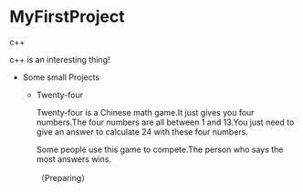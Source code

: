 # MyFirstProject
c++

c++ is an interesting thing!

* Some small Projects
  
  * Twenty-four

    Twenty-four is a Chinese math game.It just gives you four numbers.The four numbers are all between 1 and 13.You just need to give an answer to calculate 24 with these four numbers.
    
    Some people use this game to compete.The person who says the most answers wins.
    
    （Preparing）

